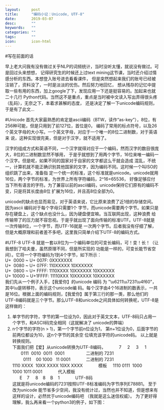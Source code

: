 ```yaml
---
layout:     post
title:      "编码小记：Unicode, UTF-8"
date:       2019-03-07
desc:       ""
keywords:   ""
categories: ""
tags:       ""
icon:       icon-html
---
```


#写在前面的话

早上老大问我有没有做过关乎NLP的词频统计，当时没听太懂，就说没有做过。可是回过头来想想，
记得研究生的时候还上过text mining这节课，当时还介绍过情感分析的东西。本想登入账号进去看看课件，
但是突然想起来我们的账号已经被注销了，资料没了，一时是淡淡的忧伤。然后努力地回忆，
想从残存的记忆中提取一些有用的东西，加上google了下，发现应用一下还是挺容易的。加起来也就二十几行
Python代码。当然这不是重点，重点是当时被中文读入写出弄得很头疼（乱码），无奈之下，本着求甚解的态度，
还是决定了解一下unicode编码规则，于是有了此文...  

#Unicode
首先大家最熟悉的肯定是ascii编码（BTW，读作“as-key”），8位，有256种可能，但是只用到了前127位，首位是0，
编码了常用的标点符号，以及26个英文字母的大小写。一个英文字母，对应于一个唯一的8位二进制数，对于英语来
说，这种实现很完美，但是对于汉字，就不适用了。

汉字的组成方式和英语不同，一个汉字就得对应于一个编码，然而汉字的数目很庞大，8位的二进制数显然不够用，
于是乎就想到了用两个字节，16位来唯一编码一个汉字。但是呢，如果不同的国家对于自家的文字都这么干就会造成
混乱，不统一，计算机就不能正确识别其他国家的文字，因为编码不同。这时候一个叫ISO的组织跳了出来，准备指
定一个统一的标准，这个标准就是unicode。unicode就用16位，两个字节的标准，为世界上所有字符编码，2^16=65536，
好像足够应付当下所有语言的字符。为了兼容以前的ascii编码，unicode保持它们原有的编码不变，只是将其长度由8位
扩展为16位，并且高8位全部为0。  

unicode的缺点也显而易见，对于英语来说，它比原来浪费了近1倍的存储空间。因为ascii 编码对于每个字母只需要1个
字节，而unicode需要两个字节。如果只是存在硬盘上，这个缺点也没什么，因为硬盘便宜嘛。当互联网出现，这种浪费
给传输带了的压力就不容忽视。于是乎就出现了面向传输的标准UTF。UTF-8就是一次传输8位，一个字节，而UTF-16就是
一次两个字节。后者我没有仔细了解，但是大概原理和前者差不多吧，这里我只简单介绍下UTF-8的编码方式。

#UTF-8
UTF-8 就是一套以8位为一个编码单位的可变长编码，可！变！长！（让我想到了哈夫曼，虽然原理不同，但是所实现的
功能是一样的，可变长能节省空间）。它将一个字符编码为1到4个字节，如下所示：  
U+  0000 ~ U+ 007F: 0XXXXXXX  
U+  0080 ~ U+ 07FF: 110XXXXX 10XXXXXX  
U+  0800 ~ U+ FFFF: 1110XXXX 10XXXXXX 10XXXXXX  
U+ 10000 ~ U+1FFFF: 11110XXX 10XXXXXX 10XXXXXX  
我们先从一个例子入手，【我爱你】的unicode 编码 为 "\u6211\u7231\u4f60"，其中\u是转移符，表示这个unicode编
码。每个汉字由4个16进制的数表示，一共是16位。根据上面的编码规则，【我爱你】属于第三行的那一类，那么他们的
UTF-8编码就是三个字节。那么UTF-8和unicode之间具体如何转换呢，UTF-8是这样做的：  
1. 单字节的字符，字节的第一位设为0，因此对于英文文本，UTF-8码只占用一个字节，和ASCII码完全相同（这就解决了
unicode的弊端）
2. n个字节的字符(n > 1)，第一个字节前n位设为1， 第n+1位设为0，后面字节的前两位都设为10，这n个字节的其余空
位填充该字符的unicode码。 
以上就是转换规则。  
下面我们把【爱】从unicode转换为UTF-8编码， 
          7     2     3     1  
       0111  0010  0011  0001                  二进制的 7231  
         0111    00 1000   11 0001             二进制的 7231  
    1110 XXXX  10XX XXXX 10XX XXXX             模板     
    1110 0111  1000 1000 1011 0001             代入模板    
       E    7     8    8    B    1             UTF-8码  
这就是将unicode编码的7231按照UTF-8标准编码为字节序列E788B1。
至于改为unicode 能节省多少空间，我没有统计过，当然也并不知道，但是想来有这样的设计，必然优于unicode编码吧
（我就是这么迷信权威）。
为了更好得理解，我么再来看一个python3的例子，如下图：

